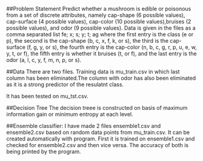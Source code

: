 ##Problem Statement 
Predict whether a mushroom is edible or poisonous from a set of discrete attributes, namely cap-shape (6 possible values), cap-surface (4 possible values), cap-color (10 possible values),bruises (2 possible values), and odor (9 possible values). Data is given in the files as a comma separated list fe; x; s; y; t; ag where the first entry is the class (e or p), the second is the cap-shape (b, c, x, f, k, or s), the third is the cap-surface (f, g, y, or s), the fourth entry is the cap-color (n, b, c, g, r, p, u, e, w, y, t, or f), the fifth entry is whether it bruises (t, or f), and the last entry is the odor (a, l, c, y, f, m, n, p, or s).

##Data
There are two files. Training data is mu_train.csv in which last column has been eliminated.The column with odor has also been eliminated as it is a strong predictor of the resulatnt class.

It has been tested on mu_tst.csv.

##Decision Tree
The decision treee is constructed on basis of maximum information gain or minimum entropy at each level.

##Ensemble classifier:
I have made 2 files ensemble1.csv and ensemble2.csv based on random data points from mu_train.csv. It can be created automatically with program.
First it is trained on ensemble1.csv and checked for ensemble2.csv and then vice versa.
The accuracy of both is being printed by the program.
